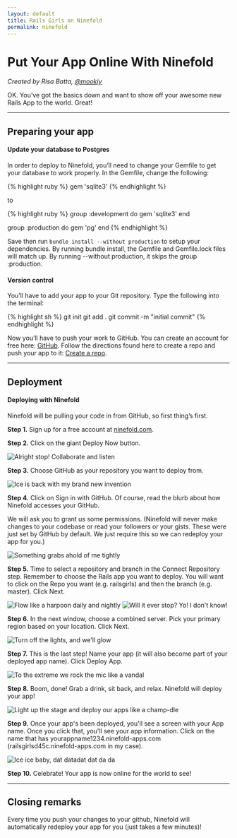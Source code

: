 ```yaml
---
layout: default
title: Rails Girls on Ninefold
permalink: ninefold
---
```


# Put Your App Online With Ninefold

*Created by Risa Batta, [@mookiy](https://twitter.com/mookiy)*

OK. You’ve got the basics down and want to show off your awesome new Rails App to the world. Great!

<hr /> 

## Preparing your app

#### Update your database to Postgres

In order to deploy to Ninefold, you’ll need to change your Gemfile to get your database to work properly.  In the Gemfile, change the following:

{% highlight ruby %}
gem 'sqlite3'
{% endhighlight %}

to 

{% highlight ruby %}
group :development do
  gem 'sqlite3'
end

group :production do
  gem 'pg'
end
{% endhighlight %}

Save then run `bundle install --without production` to setup your dependencies. By running bundle install, the Gemfile and Gemfile.lock files will match up. By running --without production, it skips the group :production.


#### Version control

You’ll have to add your app to your Git repository. Type the following into the terminal:

{% highlight sh %}
git init
git add .
git commit -m "initial commit"
{% endhighlight %}

Now you’ll have to push your work to GitHub. You can create an account for free here: [GitHub](http://www.github.com). Follow the directions found here to create a repo and push your app to it: [Create a repo](https://help.github.com/articles/create-a-repo).

<hr />

## Deployment

#### Deploying with Ninefold

Ninefold will be pulling your code in from GitHub, so first thing’s first. 

**Step 1.** Sign up for a free account at [ninefold.com](http://www.ninefold.com).  

**Step 2.** Click on the giant Deploy Now button.

![Alright stop! Collaborate and listen](/images/ninefold/deploy_now.png)

**Step 3.** Choose GitHub as your repository you want to deploy from.  

![Ice is back with my brand new invention](/images/ninefold/select_repo1.png)

**Step 4.** Click on Sign in with GitHub.  Of course, read the blurb about how Ninefold accesses your GitHub.

We will ask you to grant us some permissions. (Ninefold will never make changes to your codebase or read your followers or your gists. These were just set by GitHub by default. We just require this so we can redeploy your app for you.)

![Something grabs ahold of me tightly](/images/ninefold/deploy_github.png)

**Step 5.** Time to select a repository and branch in the Connect Repository step.  Remember to choose the Rails app you want to deploy. You will want to click on the Repo you want (e.g. railsgirls) and then the branch (e.g. master).  Click Next. 

![Flow like a harpoon daily and nightly](/images/ninefold/select_repo2.png) ![Will it ever stop? Yo! I don't know!](/images/ninefold/select_repo3.png)

**Step 6.** In the next window, choose a combined server.  Pick your primary region based on your location.  Click Next.

![Turn off the lights, and we'll glow](/images/ninefold/select_infrastructure2.png)

**Step 7.** This is the last step! Name your app (it will also become part of your deployed app name).  Click Deploy App.

![To the extreme we rock the mic like a vandal](/images/ninefold/select_extras.png)

**Step 8.** Boom, done! Grab a drink, sit back, and relax. Ninefold will deploy your app!

![Light up the stage and deploy our apps like a champ-dle](/images/ninefold/boom_done.png)

**Step 9.** Once your app's been deployed, you'll see a screen with your App name. Once you click that, you'll see your app information.  Click on the name that has yourappname1234.ninefold-apps.com (railsgirlsd45c.ninefold-apps.com in my case).

![Ice ice baby, dat datadat dat da da](/images/ninefold/view_app2.png)

**Step 10.** Celebrate! Your app is now online for the world to see!

<hr />

## Closing remarks

Every time you push your changes to your github, Ninefold will automatically redeploy your app for you (just takes a few minutes)!
